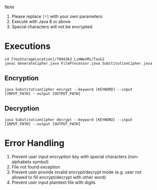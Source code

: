 > [!NOTE]
> 1. Please replace `[*]` with your own parameters
> 2. Execute with Java 8 or above
> 3. Special characters will not be encrypted

# Executions
```
cd [YouStorageLocation]/7894363_LimWenMi/Task2
javac GenerateCipher.java FileProcessor.java SubstitutionCipher.java
```

## Encryption
```
java SubstitutionCipher encrypt --keyword [KEYWORD] --input [INPUT_PATH] --output [OUTPUT_PATH]
```

## Decryption
```
java SubstitutionCipher decrypt --keyword [KEYWORD] --input [INPUT_PATH] --output [OUTPUT_PATH]
```

# Error Handling
1.  Prevent user input encryption key with special characters (non-alphabets symbol)
2.	File not found exception
3.	Prevent user provide invalid encrypt/decrypt mode (e.g. user not allowed to fill encrypt/decrypt with other word)
4.	Prevent user input plaintext file with digits